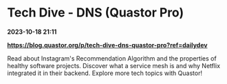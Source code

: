 # Tech Dive - DNS (Quastor Pro)

**2023-10-18 21:11**

**https://blog.quastor.org/p/tech-dive-dns-quastor-pro?ref=dailydev**

Read about Instagram's Recommendation Algorithm and the properties of healthy software projects. Discover what a service mesh is and why Netflix integrated it in their backend. Explore more tech topics with Quastor!